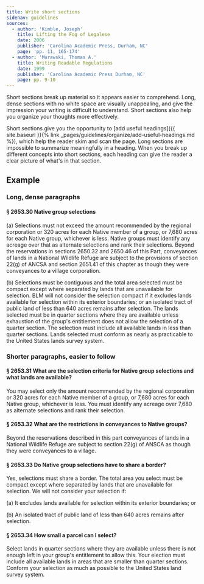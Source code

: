 ```yaml
---
title: Write short sections
sidenav: guidelines
sources:
  - author: 'Kimble, Joseph'
    title: Lifting the Fog of Legalese
    date: 2006
    publisher: 'Carolina Academic Press, Durham, NC'
    page: 'pp. 11, 165-174'
  - author: 'Murawski, Thomas A.'
    title: Writing Readable Regulations
    date: 1999
    publisher: 'Carolina Academic Press Durham, NC'
    page: pp. 9-10
---
```


Short sections break up material so it appears easier to comprehend. Long, dense sections with no white space are visually unappealing, and give the impression your writing is difficult to understand. Short sections also help you organize your thoughts more effectively.

Short sections give you the opportunity to [add useful headings]({{ site.baseurl }}{% link _pages/guidelines/organize/add-useful-headings.md %}), which help the reader skim and scan the page. Long sections are impossible to summarize meaningfully in a heading. When you break up different concepts into short sections, each heading can give the reader a clear picture of what's in that section.

## Example

### Long, dense paragraphs

#### § 2653.30 Native group selections

(a) Selections must not exceed the amount recommended by the regional corporation or 320 acres for each Native member of a group, or 7,680 acres for each Native group, whichever is less. Native groups must identify any acreage over that as alternate selections and rank their selections. Beyond the reservations in sections 2650.32 and 2650.46 of this Part, conveyances of lands in a National Wildlife Refuge are subject to the provisions of section 22(g) of ANCSA and section 2651.41 of this chapter as though they were conveyances to a village corporation.

(b) Selections must be contiguous and the total area selected must be compact except where separated by lands that are unavailable for selection. BLM will not consider the selection compact if it excludes lands available for selection within its exterior boundaries; or an isolated tract of public land of less than 640 acres remains after selection. The lands selected must be in quarter sections where they are available unless exhaustion of the group's entitlement does not allow the selection of a quarter section. The selection must include all available lands in less than quarter sections. Lands selected must conform as nearly as practicable to the United States lands survey system.

### Shorter paragraphs, easier to follow

#### § 2653.31 What are the selection criteria for Native group selections and what lands are available?

You may select only the amount recommended by the regional corporation or 320 acres for each Native member of a group, or 7,680 acres for each Native group, whichever is less. You must identify any acreage over 7,680 as alternate selections and rank their selection.

#### § 2653.32 What are the restrictions in conveyances to Native groups?

Beyond the reservations described in this part conveyances of lands in a National Wildlife Refuge are subject to section 22(g) of ANSCA as though they were conveyances to a village.

#### § 2653.33 Do Native group selections have to share a border?

Yes, selections must share a border. The total area you select must be compact except where separated by lands that are unavailable for selection. We will not consider your selection if:

(a) It excludes lands available for selection within its exterior boundaries; or

(b) An isolated tract of public land of less than 640 acres remains after selection.

#### § 2653.34 How small a parcel can I select?

Select lands in quarter sections where they are available unless there is not enough left in your group's entitlement to allow this. Your election must include all available lands in areas that are smaller than quarter sections. Conform your selection as much as possible to the United States land survey system.
